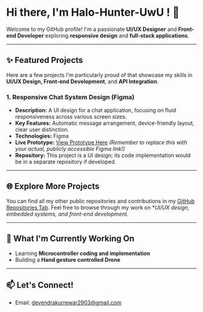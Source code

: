 # Hi there, I'm Halo-Hunter-UwU ! 👋

Welcome to my GitHub profile! I'm a passionate **UI/UX Designer** and **Front-end Developer** exploring **responsive design** and **full-stack applications**.

---

## ✨ Featured Projects

Here are a few projects I'm particularly proud of that showcase my skills in **UI/UX Design, Front-end Development**, and **API Integration**.

### 1. Responsive Chat System Design (Figma)

* **Description:** A UI design for a chat application, focusing on fluid responsiveness across various screen sizes.
* **Key Features:** Automatic message arrangement, device-friendly layout, clear user distinction.
* **Technologies:** Figma
* **Live Prototype:** [View Prototype Here](https://www.figma.com/design/2vNh2xX95Cifj6ev-1)
    *(Remember to replace this with your actual, publicly accessible Figma link!)*
* **Repository:** This project is a UI design; its code implementation would be in a separate repository if developed.

---

## 🌐 Explore More Projects

You can find all my other public repositories and contributions in my [GitHub Repositories Tab](https://github.com/Halo-Hunter-UwU?tab=repositories). Feel free to browse through my work on **UI/UX design, embedded systems, and front-end development.*

---

## 🚀 What I'm Currently Working On

* Learning **Microcontroller coding and implementation**
* Building a **Hand gesture controlled Drone**

---

## 📫 Let's Connect!

* Email: [devendrakurrewar2903@gmail.com](mailto:devendrakurrewar2903@gmail.com)
